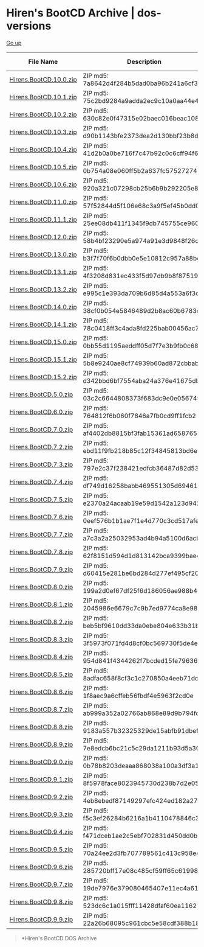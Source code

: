 Hiren's BootCD Archive | dos-versions
=====================================

[Go up](/)

| File Name | Description | Hashes | File Size | Modified |
| --------- | ------ | --------- | --------- | ---- |
| [Hirens.BootCD.10.0.zip](https://archive.hirensbootcd.org/dos-versions/Hirens.BootCD.10.0.zip) | ZIP md5: 7a8642d4f284b5dad0ba96b241a6cf36 | ISO md5: d81669070c5d1a0c4b2a4daac0ef1cab | 185.8 MiB | 2024-03-06T12:47:11.455Z |
| [Hirens.BootCD.10.1.zip](https://archive.hirensbootcd.org/dos-versions/Hirens.BootCD.10.1.zip) | ZIP md5: 75c2bd9284a9adda2ec9c10a0aa44e4c | ISO md5: 1e4c9cf1b18dfb79d8bc31f8d090863f | 193.5 MiB | 2024-03-06T12:47:43.483Z |
| [Hirens.BootCD.10.2.zip](https://archive.hirensbootcd.org/dos-versions/Hirens.BootCD.10.2.zip) | ZIP md5: 630c82e0f47315e02baec016beac108a | ISO md5: e1e8f8df11bf3cc099c35a3f599fa225 | 180.2 MiB | 2024-03-06T12:48:59.253Z |
|[Hirens.BootCD.10.3.zip](https://archive.hirensbootcd.org/dos-versions/Hirens.BootCD.10.3.zip)|ZIP md5: d90b1143bfe2373dea2d130bbf23b8d8 | ISO md5: a928885d09d2f35f0043b7c3f17326f1| 187.3 MiB | 2024-03-06T12:50:29.149Z | 
|[Hirens.BootCD.10.4.zip](https://archive.hirensbootcd.org/dos-versions/Hirens.BootCD.10.4.zip)|ZIP md5: 41d2b0a0be716f7c47b92c0c6cff94f6 | ISO md5: 597ddc9a25aef7496d30a266961638ff|187.9 MiB | 2024-03-06T12:51:00.131Z |
|[Hirens.BootCD.10.5.zip](https://archive.hirensbootcd.org/dos-versions/Hirens.BootCD.10.5.zip)|ZIP md5: 0b754a08e060ff5b2a637fc575272746 | ISO md5: 2b4ac3de898324b3a9518fe96536c930|266.0 MiB||2024-03-06T12:51:47.731Z|
|[Hirens.BootCD.10.6.zip](https://archive.hirensbootcd.org/dos-versions/Hirens.BootCD.10.6.zip)|ZIP md5: 920a321c07298cb25b6b9b292205e8ba | ISO md5: ee6d5eb41802833062f2e3cf2491fbb0|270.0 MiB||2024-03-06T12:52:29.879Z|
|[Hirens.BootCD.11.0.zip](https://archive.hirensbootcd.org/dos-versions/Hirens.BootCD.11.0.zip)|ZIP md5: 57f52844d5f106e68c3a9f5ef45b0dd0 | ISO md5: 9504ee9bbf7b5d47f5c0fc355e9f14ae|259.7 MiB|2024-03-06T12:53:07.205Z|
|[Hirens.BootCD.11.1.zip](https://archive.hirensbootcd.org/dos-versions/Hirens.BootCD.11.1.zip)|ZIP md5: 25ee08db411f1345f9db745755ce960f | ISO md5: d23ebd02caba6010dbd4ecf1e28f8fff|292.1 MiB|2024-03-06T12:53:50.742Z|
|[Hirens.BootCD.12.0.zip](https://archive.hirensbootcd.org/dos-versions/Hirens.BootCD.12.0.zip)|ZIP md5: 58b4bf23290e5a974a91e3d9848f26c2 | ISO md5: 55a75b5f242e51cb4a08836c75855a35|360.3 MiB||2024-03-06T12:54:40.811Z|
|[Hirens.BootCD.13.0.zip](https://archive.hirensbootcd.org/dos-versions/Hirens.BootCD.13.0.zip)|ZIP md5: b3f7f70f6b0dbb0e5e10812c957a88bc | ISO md5: 0c8fd01ee71dfc923891e493bc54d7a1|377.3 MiB|2024-03-06T12:55:22.811Z|
|[Hirens.BootCD.13.1.zip](https://archive.hirensbootcd.org/dos-versions/Hirens.BootCD.13.1.zip)|ZIP md5: 4f3208d831ec433f5d97db9b8f875193 | ISO md5: 72080b2ea93d1b9469a09c6a01cb5a7b|390.6 MiB|2024-03-06T12:56:17.565Z|
|[Hirens.BootCD.13.2.zip](https://archive.hirensbootcd.org/dos-versions/Hirens.BootCD.13.2.zip)|ZIP md5: e995c1e393da709b6d85d4a553a6f3d9 | ISO md5: d53d67e4e026f0fff129a244d4e0388c|400.5 MiB|2024-03-06T12:57:18.513Z|
|[Hirens.BootCD.14.0.zip](https://archive.hirensbootcd.org/dos-versions/Hirens.BootCD.14.0.zip)|ZIP md5: 38cf0b054e5846489d2b8ac60b6783cf | ISO md5: 69f36d88fd971cf6a7eda9286d5e19f0|495.1 MiB|2024-03-06T12:58:52.445Z|
|[Hirens.BootCD.14.1.zip](https://archive.hirensbootcd.org/dos-versions/Hirens.BootCD.14.1.zip)|ZIP md5: 78c0418ff3c4ada8fd225bab00456ac7 | ISO md5: c209967f344ea84ab86f4612ba65df6e|523.1 MiB|2024-03-06T13:00:18.451Z|
|[Hirens.BootCD.15.0.zip](https://archive.hirensbootcd.org/dos-versions/Hirens.BootCD.15.0.zip)|ZIP md5: 0bb55d1195aeddff05d7f7e3b9fb0c68 | ISO md5: 9656d1156037552cd09da1a0697fce9d|535.2 MiB|2024-03-06T13:01:29.232Z|
|[Hirens.BootCD.15.1.zip](https://archive.hirensbootcd.org/dos-versions/Hirens.BootCD.15.1.zip)|ZIP md5: 5b8e9240ae8cf74939b60ad872cbbaba | ISO md5: b5de7a10dd1586d47535372ea1ad9bed|498.4 MiB|2024-03-06T13:02:26.875Z|
|[Hirens.BootCD.15.2.zip](https://archive.hirensbootcd.org/dos-versions/Hirens.BootCD.15.2.zip)|ZIP md5: d342bbd6bf7554aba24a376e41675dbf | ISO md5: 7efc81adbbd551d56f6021c439c6837c|592.5 MiB|2024-03-06T13:03:32.901Z|
|[Hirens.BootCD.5.0.zip](https://archive.hirensbootcd.org/dos-versions/Hirens.BootCD.5.0.zip)|ZIP md5: 03c2c6644808373f683dc9e0e0567493 | ISO md5: baadd2476fd6dd3083e384435b769b88|26.4 MiB|2024-03-06T13:03:39.646Z|
|[Hirens.BootCD.6.0.zip](https://archive.hirensbootcd.org/dos-versions/Hirens.BootCD.6.0.zip)|ZIP md5: 764812f6b060f7846a7fb0cd9ff1fcb2 | ISO md5: 48f4d733a15c73237ff8648e7a19fa96|35.6 MiB|2024-03-06T13:03:47.148Z|
|[Hirens.BootCD.7.0.zip](https://archive.hirensbootcd.org/dos-versions/Hirens.BootCD.7.0.zip)|ZIP md5: af4402db8815bf3fab15361ad6587653 | ISO md5: 5f2973a22f8410e8faeca7cc367cc922|47.7 MiB|2024-03-06T13:03:57.364Z|
|[Hirens.BootCD.7.2.zip](https://archive.hirensbootcd.org/dos-versions/Hirens.BootCD.7.2.zip)|ZIP md5: ebd11f9fb218b85c12f34845813bd6ee | ISO md5: f78c9620f374ed89913d6048fd551585|45.8 MiB|2024-03-06T13:04:06.621Z|
|[Hirens.BootCD.7.3.zip](https://archive.hirensbootcd.org/dos-versions/Hirens.BootCD.7.3.zip)|ZIP md5: 797e2c37f238421edfcb36487d82d532 | ISO md5: ede251512da35f2d6d71a5be120c44ea|46.2 MiB|2024-03-06T13:04:14.610Z|
|[Hirens.BootCD.7.4.zip](https://archive.hirensbootcd.org/dos-versions/Hirens.BootCD.7.4.zip)|ZIP md5: df749d16258babb469551305d6946109 | ISO md5: b2822c664c45e86083f2235c6642f16c|52.7 MiB|2024-03-06T13:04:23.213Z|
|[Hirens.BootCD.7.5.zip](https://archive.hirensbootcd.org/dos-versions/Hirens.BootCD.7.5.zip)|ZIP md5: e2370a24acaab19e59d1542a123d9422 | ISO md5: ec91d937dadfda5ebd71e4e2dfd12e62|52.7 MiB|2024-03-06T13:04:43.259Z|
|[Hirens.BootCD.7.6.zip](https://archive.hirensbootcd.org/dos-versions/Hirens.BootCD.7.6.zip)|ZIP md5: 0eef576b1b1ae7f1e4d770c3cd517afe | ISO md5: b8da89ac73096feffaaacdef99a312ac|57.6 MiB|2024-03-06T13:04:54.081Z|
|[Hirens.BootCD.7.7.zip](https://archive.hirensbootcd.org/dos-versions/Hirens.BootCD.7.7.zip)|ZIP md5: a7c3a2a25032953ad4b94a5100d6acb2 | ISO md5: 27709a5644d6a74d0191d0038f3b6235|59.0 MiB|2024-03-06T13:05:04.511Z|
|[Hirens.BootCD.7.8.zip](https://archive.hirensbootcd.org/dos-versions/Hirens.BootCD.7.8.zip)|ZIP md5: 62f8151d594d1d813142bca9399bae45 | ISO md5: 3aa561c375b87e30631f4d59f2e68efd|59.9 MiB|2024-03-06T13:05:14.632Z|
|[Hirens.BootCD.7.9.zip](https://archive.hirensbootcd.org/dos-versions/Hirens.BootCD.7.9.zip)|ZIP md5: d60415e281be6bd284d277ef495cf208 | ISO md5: 909ed86ed555bf6c1e7e2cf12c314eda|60.3 MiB|2024-03-06T13:05:22.307Z|
|[Hirens.BootCD.8.0.zip](https://archive.hirensbootcd.org/dos-versions/Hirens.BootCD.8.0.zip)|ZIP md5: 199a2d0ef67df25f6d186056ae988b40 | ISO md5: 4a47f69397054576a76916634e66d7c2|61.7 MiB|2024-03-06T13:05:33.025Z|
|[Hirens.BootCD.8.1.zip](https://archive.hirensbootcd.org/dos-versions/Hirens.BootCD.8.1.zip)|ZIP md5: 2045986e6679c7c9b7ed9774ca8e98ca | ISO md5: 213653642f376635f16618f593d480b3|63.3 MiB|2024-03-06T13:05:43.866Z|
|[Hirens.BootCD.8.2.zip](https://archive.hirensbootcd.org/dos-versions/Hirens.BootCD.8.2.zip)|ZIP md5: beb5bf9610dd33da0ebe804e633b31b7 | ISO md5: 6d9a837a4238150b132bce4866632580|63.2 MiB|2024-03-06T13:05:54.880Z|
|[Hirens.BootCD.8.3.zip](https://archive.hirensbootcd.org/dos-versions/Hirens.BootCD.8.3.zip)|ZIP md5: 3f5973f071fd4d8cf0bc569730f5de4e | ISO md5: 455eea45584ee56c722fd23d261fdb93|63.9 MiB|2024-03-06T13:06:06.004Z|
|[Hirens.BootCD.8.4.zip](https://archive.hirensbootcd.org/dos-versions/Hirens.BootCD.8.4.zip)|ZIP md5: 954d841f4344262f7bcded15fe796361 | ISO md5: 8bbc0bed091c92db283c655651b957c3|64.1 MiB|2024-03-06T13:06:22.767Z|
|[Hirens.BootCD.8.5.zip](https://archive.hirensbootcd.org/dos-versions/Hirens.BootCD.8.5.zip)|ZIP md5: 8adfac658f8cf3c1c270850a4eeb71dd | ISO md5: 9ea327a772a8a4ab9f3d4c4b79b4f489|65.5 MiB|2024-03-06T13:06:40.196Z|
|[Hirens.BootCD.8.6.zip](https://archive.hirensbootcd.org/dos-versions/Hirens.BootCD.8.6.zip)|ZIP md5: 1f8aec9a6cffeb56fbdf4e5963f2cd0e | ISO md5: 64d11de713dd791914d43293bc16ee06|65.1 MiB|2024-03-06T13:06:52.961Z|
|[Hirens.BootCD.8.7.zip](https://archive.hirensbootcd.org/dos-versions/Hirens.BootCD.8.7.zip)|ZIP md5: ab999a352a02766ab868e89d9b794fc6 | ISO md5: 2f4c03a6523c50ed1e9b6feffa7d0124|65.6 MiB|2024-03-06T13:07:04.456Z|
|[Hirens.BootCD.8.8.zip](https://archive.hirensbootcd.org/dos-versions/Hirens.BootCD.8.8.zip)|ZIP md5: 9183a557b32325329de15abfb91dbef8 | ISO md5: e8f9237c971111737d370d5bf24e8dde|67.9 MiB|2024-03-06T13:07:18.032Z|
|[Hirens.BootCD.8.9.zip](https://archive.hirensbootcd.org/dos-versions/Hirens.BootCD.8.9.zip)|ZIP md5: 7e8edcb6bc21c5c29da1211b93d5a30f | ISO md5: 431c21da75c39913cc8ca21483605418|68.9 MiB|2024-03-06T13:07:34.325Z|
|[Hirens.BootCD.9.0.zip](https://archive.hirensbootcd.org/dos-versions/Hirens.BootCD.9.0.zip)|ZIP md5: 0b78b8203deaaa868038a100a3df3a18 | ISO md5: 5211a72bf0f4f17238f57ec01801c38f|71.3 MiB|2024-03-06T13:07:43.428Z|
|[Hirens.BootCD.9.1.zip](https://archive.hirensbootcd.org/dos-versions/Hirens.BootCD.9.1.zip)|ZIP md5: 8f5978face8023945730d238b7d2e057 | ISO md5: 5c099cd32a125d7f3a383db6010f2889|72.7 MiB|2024-03-06T13:07:57.212Z|
|[Hirens.BootCD.9.2.zip](https://archive.hirensbootcd.org/dos-versions/Hirens.BootCD.9.2.zip)|ZIP md5: 4eb8ebedf87149297efc424ed182a27a | ISO md5: fa1095bc413129c943e4ab3e3244e810|75.5 MiB|2024-03-06T13:08:11.310Z|
|[Hirens.BootCD.9.3.zip](https://archive.hirensbootcd.org/dos-versions/Hirens.BootCD.9.3.zip)|ZIP md5: f5c3ef26284b6216a1b4110478846c3d | ISO md5: 84a43e9f3276127f3ec13a9d1101c5f8|79.5 MiB|2024-03-06T13:08:33.373Z|
|[Hirens.BootCD.9.4.zip](https://archive.hirensbootcd.org/dos-versions/Hirens.BootCD.9.4.zip)|ZIP md5: f471dceb1ae2c5ebf702831d450dd0b0 | ISO md5: 11430dd1286d9f01bda620fa44b7f1fd|91.1 MiB|2024-03-06T13:08:50.645Z|
|[Hirens.BootCD.9.5.zip](https://archive.hirensbootcd.org/dos-versions/Hirens.BootCD.9.5.zip)|ZIP md5: 70a24ee2d3fb707789561c413c958e47 | ISO md5: 38ebc4556730a1def802c2a8a0dc4236|94.8 MiB|2024-03-06T13:09:25.852Z|
|[Hirens.BootCD.9.6.zip](https://archive.hirensbootcd.org/dos-versions/Hirens.BootCD.9.6.zip)|ZIP md5: 285720bff17e08c485cf59ff65c61998 | ISO md5: ea08f891d544f9fe25f231e138b3f141|118.1 MiB|2024-03-06T13:09:54.405Z|
|[Hirens.BootCD.9.7.zip](https://archive.hirensbootcd.org/dos-versions/Hirens.BootCD.9.7.zip)|ZIP md5: 19de7976e379080465407e11ec4a61a1 | ISO md5: 0a7f054080c559487129c9165cca5c10|170.3 MiB|2024-03-06T13:10:24.957Z|
|[Hirens.BootCD.9.8.zip](https://archive.hirensbootcd.org/dos-versions/Hirens.BootCD.9.8.zip)|ZIP md5: 523dc6c1a015fff11428dfaf60ea1162 | ISO md5: b71a760fee5f3acabb2994de004dec2b|157.4 MiB|2024-03-06T13:11:34.165Z|
|[Hirens.BootCD.9.9.zip](https://archive.hirensbootcd.org/dos-versions/Hirens.BootCD.9.9.zip)|ZIP md5: 22a26b68095c961cbc5e58cdf388b183 | ISO md5: 9b797871bab60ebe80363a26d167b0a4|177.4 MiB|2024-03-06T13:12:07.025Z|

 > *Hiren's BootCD DOS Archive
